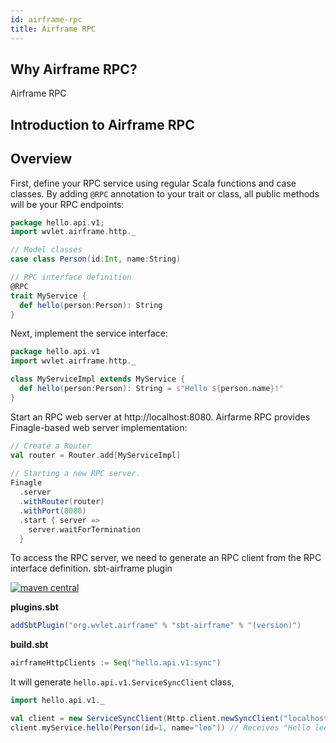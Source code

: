 ```yaml
---
id: airframe-rpc
title: Airframe RPC
---
```


[central-badge]: https://img.shields.io/maven-central/v/org.wvlet.airframe/airframe_2.12.svg?label=maven%20central
[central-link]: https://search.maven.org/search?q=g:%22org.wvlet.airframe%22%20AND%20a:%22airframe_2.12%22

## Why Airframe RPC?

Airframe RPC 


## Introduction to Airframe RPC

## Overview

First, define your RPC service using regular Scala functions and case classes. By adding `@RPC` annotation to your trait or class, all public methods will be your RPC endpoints:

```scala
package hello.api.v1;
import wvlet.airframe.http._

// Model classes
case class Person(id:Int, name:String)

// RPC interface definition 
@RPC
trait MyService { 
  def hello(person:Person): String 
}
```

Next, implement the service interface: 

```scala
package hello.api.v1
import wvlet.airframe.http._

class MyServiceImpl extends MyService {
  def hello(person:Person): String = s"Hello ${person.name}!"
}
```

Start an RPC web server at http://localhost:8080. Airfarme RPC provides Finagle-based web server implementation:
```scala
// Create a Router   
val router = Router.add[MyServiceImpl]
  
// Starting a new RPC server.
Finagle
  .server
  .withRouter(router)
  .withPort(8080)                 
  .start { server =>
    server.waitForTermination
  }
```

To access the RPC server, we need to generate an RPC client from the RPC interface definition. sbt-airframe plugin  


[![maven central][central-badge]][central-link]

__plugins.sbt__
```scala
addSbtPlugin("org.wvlet.airframe" % "sbt-airframe" % "(version)")
```

__build.sbt__
```scala
airframeHttpClients := Seq("hello.api.v1:sync")
```
It will generate `hello.api.v1.ServiceSyncClient` class,   


```scala
import hello.api.v1._

val client = new ServiceSyncClient(Http.client.newSyncClient("localhost:8080"))
client.myService.hello(Person(id=1, name="leo")) // Receives "Hello leo!"
```

